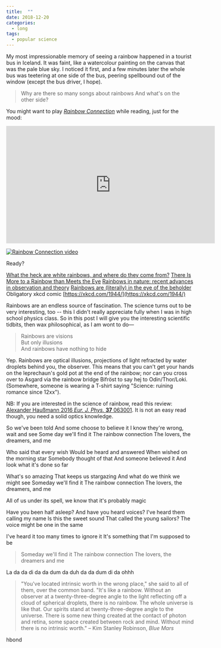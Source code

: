 ```yaml
---
title:  ""
date: 2018-12-20
categories: 
  - long
tags:
  - popular science
---
```


My most impressionable memory of seeing a rainbow happened in a tourist bus in Iceland. It was faint, like a watercolour painting on the canvas that was the pale blue sky. I noticed it first, and a few minutes later the whole bus was teetering at one side of the bus, peering spellbound out of the window (except the bus driver, I hope).

>Why are there so many songs about rainbows 
And what's on the other side?


You might want to play [_Rainbow Connection_]() while reading, just for the mood:
<iframe width="560" height="315" src="https://www.youtube.com/embed/dQw4w9WgXcQ" frameborder="0" allow="autoplay; encrypted-media" allowfullscreen></iframe>

[![Rainbow Connection video](https://img.youtube.com/vi/jSFLZ-MzIhM/0.jpg)](hhttps://www.youtube.com/watch?v=jSFLZ-MzIhM)

Ready?

[What the heck are white rainbows, and where do they come from?](https://www.popsci.com/where-do-white-rainbows-come-from)
[There Is More to a Rainbow than Meets the Eye](https://medium.com/the-philipendium/there-is-more-to-a-rainbow-than-meets-the-eye-2a3e1a1c82d0)
[Rainbows in nature: recent advances in observation and theory](http://iopscience.iop.org/article/10.1088/0143-0807/37/6/063001/meta;jsessionid=7261FC35F9C0F500C705DA4198BDADAA.c1.iopscience.cld.iop.org)
[Rainbows are (literally) in the eye of the beholder](https://www.popsci.com/why-rainbows-look-like)
Obligatory xkcd comic
[https://xkcd.com/1944/](https://xkcd.com/1944/)

Rainbows are an endless source of fascination. The science turns out to be very interesting, too -- this I didn't really appreciate fully when I was in high school physics class. So in this post I will give you the interesting scientific tidbits, then wax philosophical, as I am wont to do—

>Rainbows are visions  
But only illusions  
And rainbows have nothing to hide  

Yep. Rainbows are optical illusions, projections of light refracted by water droplets behind you, the observer. This means that you can't get your hands on the leprechaun's gold pot at the end of the rainbow; nor can you cross over to Asgard via the rainbow bridge Bifröst to say hej to Odin/Thor/Loki. (Somewhere, someone is wearing a T-shirt saying "Science: ruining romance since 12xx").

NB: If you are interested in the science of rainbow, read this review: <a href="http://iopscience.iop.org/article/10.1088/0143-0807/37/6/063001/meta;jsessionid=7261FC35F9C0F500C705DA4198BDADAA.c1.iopscience.cld.iop.org" target="_blank" rel="noopener">Alexander Haußmann 2016 <em>Eur. J. Phys.</em> <b>37</b> 063001</a>. It is not an easy read though, you need a solid optics knowledge.

So we've been told
And some choose to believe it
I know they're wrong, wait and see
Some day we'll find it
The rainbow connection
The lovers, the dreamers, and me

Who said that every wish
Would be heard and answered
When wished on the morning star
Somebody thought of that
And someone believed it
And look what it's done so far

What's so amazing
That keeps us stargazing
And what do we think we might see
Someday we'll find it
The rainbow connection
The lovers, the dreamers, and me

All of us under its spell, we know that it's probably magic

Have you been half asleep?
And have you heard voices?
I've heard them calling my name
Is this the sweet sound
That called the young sailors?
The voice might be one in the same

I've heard it too many times to ignore it
It's something that I'm supposed to be
<blockquote>Someday we'll find it
The rainbow connection
The lovers, the dreamers and me</blockquote>
La da da di da da dum da duh da da dum di da ohhh
<blockquote>"You've located intrinsic worth in the wrong place," she said to all of them, over the common band. "It's like a rainbow. Without an observer at a twenty-three-degree angle to the light reflecting off a cloud of spherical droplets, there is no rainbow. The whole universe is like that. Our spirits stand at twenty-three-degree angle to the universe. There is some new thing created at the contact of photon and retina, some space created between rock and mind. Without mind there is no intrinsic worth."
– Kim Stanley Robinson, <em>Blue Mars</em></blockquote>
hbond

